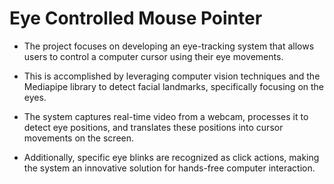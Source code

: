<h1>Eye Controlled Mouse Pointer</h1>
<ul><li>The project focuses on developing an eye-tracking system that allows users to control a computer cursor using their eye movements.</li></ul>
<ul><li>This is accomplished by leveraging computer vision techniques and the Mediapipe library to detect facial landmarks, specifically focusing on the eyes.</li></ul> 
<ul><li>The system captures real-time video from a webcam, processes it to detect eye positions, and translates these positions into cursor movements on the screen.</li></ul>  
<ul><li>Additionally, specific eye blinks are recognized as click actions, making the system an innovative solution for hands-free computer interaction.</li></ul>
